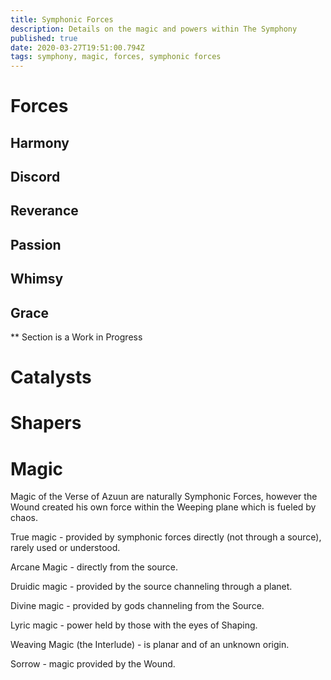 ```yaml
---
title: Symphonic Forces
description: Details on the magic and powers within The Symphony
published: true
date: 2020-03-27T19:51:00.794Z
tags: symphony, magic, forces, symphonic forces
---
```


# Forces

## Harmony

## Discord

## Reverance

## Passion

## Whimsy

## Grace

** Section is a Work in Progress

# Catalysts


# Shapers

# Magic

Magic of the Verse of Azuun are naturally Symphonic Forces, however the Wound created his own force within the Weeping plane which is fueled by chaos. 

True magic - provided by symphonic forces directly (not through a source), rarely used or understood.

Arcane Magic - directly from the source.  

Druidic magic - provided by the source channeling through a planet. 

Divine magic - provided by gods channeling from the Source. 

Lyric magic - power held by those with the eyes of Shaping.

Weaving Magic (the Interlude) - is planar and of an unknown origin.

Sorrow - magic provided by the Wound.
